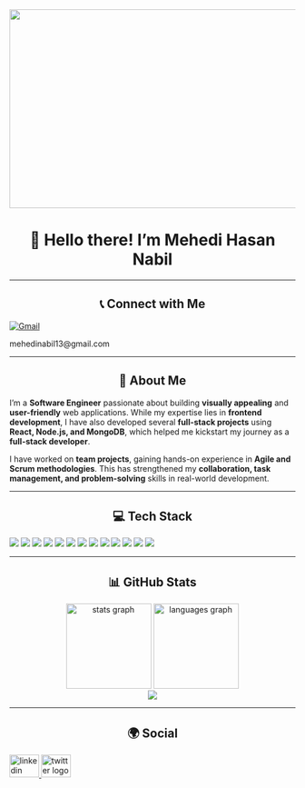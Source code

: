 <div align="center">
  <img height="350" width="1024" style="object-fit: cover;" src="https://i.postimg.cc/DydNDsZk/Blue-Minimalist-Personal-Branding-Youtube-Banner-1-min.png" />
</div>


<h1 align="center">👋 Hello there! I’m Mehedi Hasan Nabil</h1>

---

<h2 align="center">📞 Connect with Me</h2>
<p align="left">
 
  <a href="mailto:mehedinabil13@gmail.com">
    <img src="https://img.shields.io/badge/Gmail-D14836?style=for-the-badge&logo=gmail&logoColor=white" alt="Gmail"/>
  </a>
   <p> mehedinabil13@gmail.com</p>
  
</p>

---

<h2 align="center">🚀 About Me</h2>

I’m a **Software Engineer** passionate about building **visually appealing** and **user-friendly** web applications. While my expertise lies in **frontend development**, I have also developed several **full-stack projects** using **React, Node.js, and MongoDB**, which helped me kickstart my journey as a **full-stack developer**.

I have worked on **team projects**, gaining hands-on experience in **Agile and Scrum methodologies**. This has strengthened my **collaboration, task management, and problem-solving** skills in real-world development.

---


<h2 align="center">💻 Tech Stack</h2>
<p align="left">
  <img src="https://img.shields.io/badge/c-%2300599C.svg?style=for-the-badge&logo=c&logoColor=white"/>
  <img src="https://img.shields.io/badge/javascript-%23323330.svg?style=for-the-badge&logo=javascript&logoColor=%23F7DF1E"/>
  <img src="https://img.shields.io/badge/python-3670A0?style=for-the-badge&logo=python&logoColor=ffdd54"/>
  <img src="https://img.shields.io/badge/express.js-%23404d59.svg?style=for-the-badge&logo=express&logoColor=%2361DAFB"/>
  <img src="https://img.shields.io/badge/node.js-6DA55F?style=for-the-badge&logo=node.js&logoColor=white"/>
  <img src="https://img.shields.io/badge/JWT-black?style=for-the-badge&logo=JSON%20web%20tokens"/>
  <img src="https://img.shields.io/badge/react-%2320232a.svg?style=for-the-badge&logo=react&logoColor=%2361DAFB"/>
  <img src="https://img.shields.io/badge/React%20Hook%20Form-%23EC5990.svg?style=for-the-badge&logo=reacthookform&logoColor=white"/>
  <img src="https://img.shields.io/badge/tailwindcss-%2338B2AC.svg?style=for-the-badge&logo=tailwind-css&logoColor=white"/>
  <img src="https://img.shields.io/badge/MongoDB-%234ea94b.svg?style=for-the-badge&logo=mongodb&logoColor=white"/>
  <img src="https://img.shields.io/badge/pandas-%23150458.svg?style=for-the-badge&logo=pandas&logoColor=white"/>
  <img src="https://img.shields.io/badge/Matplotlib-%23ffffff.svg?style=for-the-badge&logo=Matplotlib&logoColor=black"/>
  <img src="https://img.shields.io/badge/numpy-%23013243.svg?style=for-the-badge&logo=numpy&logoColor=white"/>
</p>

---



<h2 align="center">📊 GitHub Stats</h2>

<p align="center">
<div align="center">
  <img src="https://github-readme-stats.vercel.app/api?username=mehediNabil24&hide_title=false&hide_rank=false&show_icons=true&include_all_commits=true&count_private=true&disable_animations=false&theme=dracula&locale=en&hide_border=false" height="150" alt="stats graph"  />
  <img src="https://github-readme-stats.vercel.app/api/top-langs?username=mehediNabil24&locale=en&hide_title=false&layout=compact&card_width=320&langs_count=5&theme=dracula&hide_border=false" height="150" alt="languages graph"  />
</div>
<div align="center">
 
  <img align="center" src="https://nirzak-streak-stats.vercel.app/?user=mehediNabil24&theme=dark&hide_border=false"/>
  </div>
 
</p>

---

<h2 align="center">🌍 Social</h2>
<div align="left">
  <a href="https://www.linkedin.com/in/mehedi-hasan-nabil-/" target="_blank">
    <img src="https://raw.githubusercontent.com/maurodesouza/profile-readme-generator/master/src/assets/icons/social/linkedin/default.svg" width="52" height="40" alt="linkedin logo"  />
  </a>
  <a href="https://x.com/MehediHasanNab" target="_blank">
    <img src="https://raw.githubusercontent.com/maurodesouza/profile-readme-generator/master/src/assets/icons/social/twitter/default.svg" width="52" height="40" alt="twitter logo"  />
  </a>
</div>

###
